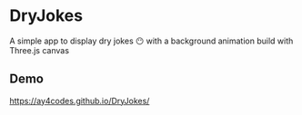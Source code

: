 # DryJokes

A simple app to display dry jokes 😶 with a background animation build with Three.js canvas

## Demo

https://ay4codes.github.io/DryJokes/
